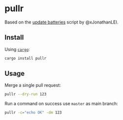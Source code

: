 # pullr

Based on the [update batteries](https://github.com/xJonathanLEI/helix/blob/script/update_batteries.sh)
script by @xJonathanLEI.

## Install

Using [`cargo`](https://doc.rust-lang.org/cargo/getting-started/installation.html):

```bash
cargo install pullr
```

## Usage

Merge a single pull request:

```bash
pullr --dry-run 123
```

Run a command on success use `master` as main branch:

```bash
pullr -c="echo OK" -dm 123
```
